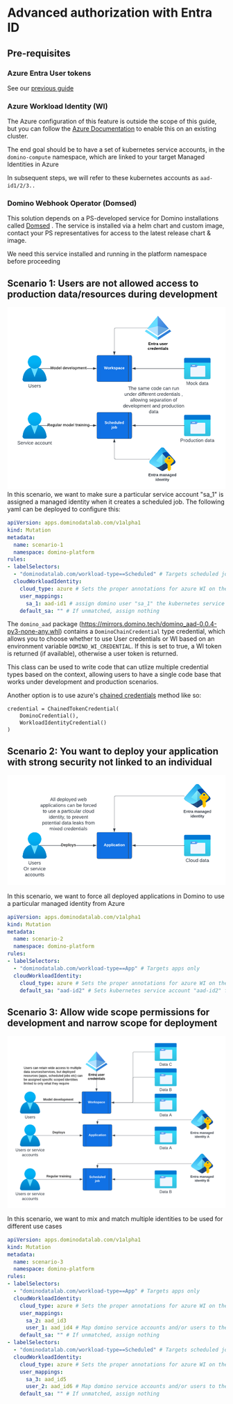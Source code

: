# Advanced authorization with Entra ID

## Pre-requisites

### Azure Entra User tokens

See our [previous guide](https://github.com/dominodatalab/domino-blueprints/tree/main/advanced-credential-propagation/azure-ad-user-tokens)

### Azure Workload Identity (WI)

The Azure configuration of this feature is outside the scope of this guide, but you can follow the [Azure Documentation](https://learn.microsoft.com/en-us/azure/aks/workload-identity-deploy-cluster#update-an-existing-aks-cluster) to enable this on an existing cluster. 

The end goal should be to have a set of kubernetes service accounts, in the `domino-compute` namespace, which are linked to your target Managed Identities in Azure

In subsequent steps, we will refer to these kubernetes accounts as `aad-id1/2/3..`

### Domino Webhook Operator (Domsed)

This solution depends on a PS-developed service for Domino installations called [Domsed](https://github.com/dominodatalab/domino-field-solutions-installations/tree/main/domsed) . The service is installed via a helm chart and custom image, contact your PS representatives for access to the latest release chart & image. 

We need this service installed and running in the platform namespace before proceeding

## Scenario 1: Users are not allowed access to production data/resources during development

![](./assets/Adv%20Azure%20Entra%20-%20Sc1.png)
In this scenario, we want to make sure a particular service account "sa_1" is assigned a managed identity when it creates a scheduled job. The following yaml can be deployed to configure this:

```yaml
apiVersion: apps.dominodatalab.com/v1alpha1
kind: Mutation
metadata:
  name: scenario-1
  namespace: domino-platform
rules:
- labelSelectors:
  - "dominodatalab.com/workload-type==Scheduled" # Targets scheduled jobs only
  cloudWorkloadIdentity:
    cloud_type: azure # Sets the proper annotations for azure WI on the pod
    user_mappings:
      sa_1: aad-id1 # assign domino user "sa_1" the kubernetes service account "aad-id1"
    default_sa: "" # If unmatched, assign nothing
```

The `domino_aad` package (https://mirrors.domino.tech/domino_aad-0.0.4-py3-none-any.whl) contains a `DominoChainCredential` type credential, which allows you to choose whether to use User credentials or WI based on an environment variable `DOMINO_WI_CREDENTIAL`. If this is set to true, a WI token is returned (if available), otherwise a user token is returned. 

This class can be used to write code that can utlize multiple credential types based on the context, allowing users to have a single code base that works under development and production scenarios.

Another option is to use azure's  [chained credentials](https://learn.microsoft.com/en-us/azure/developer/python/sdk/authentication/credential-chains?tabs=dac#chainedtokencredential-overview) method like so:
```
credential = ChainedTokenCredential(
    DominoCredential(),
    WorkloadIdentityCredential()
)
```

## Scenario 2: You want to deploy your application with strong security not linked to an individual

![](./assets/Adv%20Azure%20Entra%20-%20Sc2.png)

In this scenario, we want to force all deployed applications in Domino to use a particular managed identity from Azure

```yaml
apiVersion: apps.dominodatalab.com/v1alpha1
kind: Mutation
metadata:
  name: scenario-2
  namespace: domino-platform
rules:
- labelSelectors:
  - "dominodatalab.com/workload-type==App" # Targets apps only
  cloudWorkloadIdentity:
    cloud_type: azure # Sets the proper annotations for azure WI on the pod
    default_sa: "aad-id2" # Sets kubernetes service account "aad-id2" for all apps
```


## Scenario 3: Allow wide scope permissions for development and narrow scope for deployment

![](./assets/Adv%20Azure%20Entra%20-%20Sc3.png)

In this scenario, we want to mix and match multiple identities to be used for different use cases

```yaml
apiVersion: apps.dominodatalab.com/v1alpha1
kind: Mutation
metadata:
  name: scenario-3
  namespace: domino-platform
rules:
- labelSelectors:
  - "dominodatalab.com/workload-type==App" # Targets apps only
  cloudWorkloadIdentity:
    cloud_type: azure # Sets the proper annotations for azure WI on the pod
    user_mappings:
      sa_2: aad_id3 
      user_1: aad_id4 # Map domino service accounts and/or users to their respective identities
    default_sa: "" # If unmatched, assign nothing
- labelSelectors:
  - "dominodatalab.com/workload-type==Scheduled" # Targets scheduled jobs only
  cloudWorkloadIdentity:
    cloud_type: azure # Sets the proper annotations for azure WI on the pod
    user_mappings:
      sa_3: aad_id5
      user_2: aad_id6 # Map domino service accounts and/or users to their respective identities
    default_sa: "" # If unmatched, assign nothing
```